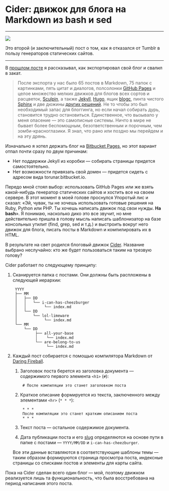 # Cider: движок для блога на Markdown из bash и sed 

* * *
![](/2017/02/22/cider/img/cover.jpg)

Это второй (и заключительный) пост о том, как я отказался от Tumblr в пользу генераторов статических сайтов.
* * *

В [прошлом посте](/2017/02/21/tumblr-blog-dumper) я рассказывал, как экспортировал свой блог и свалил в закат.

>После экспорта у нас было 65 постов в Markdown, 75 папок с картинками, пять цитат и диалогов, полсолонки [GitHub Pages](https://pages.github.com) и целое множество мелких движков для блогов всех сортов и расцветок, [Sculpin](https://sculpin.io), а также [Jekyll](https://jekyllrb.com), [Hugo](https://gohugo.io), ящик [blogc](https://blogc.rgm.io), пинта чистого [Sphinx](https://pypi.python.org/pypi/Sphinx) и две дюжины [других решений](https://staticsitegenerators.net).
>Не то чтобы это был необходимый запас для блоггинга, но если начал собирать дурь, становится трудно остановиться.
>Единственное, что вызывало у меня опасение — это самописные системы.
>Ничто в мире не бывает более беспомощным, безответственным и порочным, чем зомби-красноглазики.
>Я знал, что рано или поздно мы перейдем и на эту дрянь.

Изначально я хотел держать блог на [Bitbucket Pages](https://pages.bitbucket.io), но этот вариант отпал почти сразу по двум причинам:

- Нет поддержки Jekyll из коробки — собирать страницы придется самостоятельно.
- Нет возможности привязать свой домен — придется сидеть с адресом вида torunar.bitbucket.io.

Передо мной стоял выбор: использовать GitHub Pages или же взять какой-нибудь генератор статических сайтов и хостить все на своем сервере.
В этот момент в моей голове проснулся Упоротый лис и сказал: «Эй, чувак, ты не хочешь использовать готовые решения на Ruby, Python или PHP. Ты хочешь написать движок под свои нужды. **Hа bash**».
Я понимаю, насколько дико это все звучит, но мне действительно пришла в голову мысль написать шаблонизатор на базе консольных утилит (find, grep, sed и т.д.) и выстроить вокруг него движок для блога, писать посты в Markdown и компилировать их в HTML.

В результате на свет родился блоговый движок [Cider](https://bitbucket.org/torunar/cider). Название выбрано неслучайно: кто же будет пользоваться таким на трезвую голову?

Cider работает по следующему принципу:

1. Сканируется папка с постами. Они должны быть распложены в следующей иерархии:

        YYYY
        ├── MM
        │   ├── DD
        │   │   └── i-can-has-cheezburger
        │   │        └── index.md
        │   └── DD
        │       └── lol-limeware
        │            └── index.md
        └── MM
            └── DD
                 ├── all-your-base
                 │    └── index.md
                 └── are-belong-to-us
                      └── index.md
            
2. Каждый пост собирается с помощью компилятора Markdown от [Daring Fireball](http://daringfireball.net/projects/markdown/).

    1. Заголовок поста берется из заголовка документа — содержимого первого элемента `<h1>` (`#`):
        
            # После компиляции это станет заголовком поста
    
    2. Краткое описание формируется из текста, заключенного между элементами `<hr>` (`* * *`):
    
            * * *
            После компиляции это станет кратким описанием поста
            * * *
            
    3. Текст поста — остальное содержимое документа.
    
    4. Дата публикации поста и его [slug](https://en.wikipedia.org/wiki/Semantic_URL#Slug) определяются на основе пути в папке с постами — `YYYY/MM/DD` и `i-can-has-cheezburger`.
    
    Все эти данные вставляются в соответствующие шаблоны темы — таким образом формируются страница просмотра поста, индексные страницы со списками постов и элементы для карты сайта.
 
Пока на Cider сделан всего один блог — мой, поэтому движком реализуется лишь та функциональность, что была восстребована на период написания этого поста.